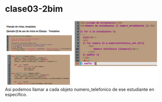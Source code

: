# clase03-2bim

![alt text](image.png)
Asi podemos llamar a cada objeto numero_telefonico de ese estudiante en especifico.